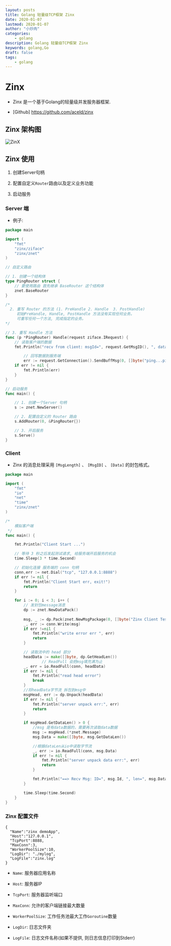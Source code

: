 ```yaml
---
layout: posts
title: Golang 轻量级TCP框架 Zinx
date: 2020-01-07
lastmod: 2020-01-07
author: "小炒肉"
categories: 
    - golang
description: Golang 轻量级TCP框架 Zinx
keywords: golang,Go
draft: false
tags:
    - golang
---
```


# Zinx

* Zinx 是一个基于Golang的轻量级并发服务器框架.

* [Github] https://github.com/aceld/zinx


## Zinx 架构图

 ![ZinX][1]


## Zinx 使用

1. 创建Server句柄

2. 配置自定义`Router`路由以及定义业务功能

3. 启动服务


###  Server 端

* 例子:

```go
package main

import (
	"fmt"
	"zinx/ziface"
	"zinx/znet"
)

// 自定义路由

// 1. 创建一个结构体
type PingRouter struct {
	// 要使用路由 首先继承 BaseRouter 这个结构体
	znet.BaseRouter
}

/* 
  2. 重写 Router 的方法 (1. PreHandle 2. Handle  3. PostHandle)
     初始PreHandle, Handle, PostHandle 方法没有实现任何业务。
     可重写任何一个方法, 完成指定的业务。
*/

// 3. 重写 Handle 方法
func (p *PingRouter) Handle(request ziface.IRequest) {
	// 读取客户端的数据
	fmt.Println("recv from client: msgId=", request.GetMsgID(), ", data=", string(request.GetData()))

        // 回写数据到服务端
        err := request.GetConnection().SendBuffMsg(0, []byte("ping...ping...ping"))
	if err != nil {
		fmt.Println(err)
	}
}

// 启动服务
func main() {

	// 1. 创建一个Server 句柄
	s := znet.NewServer()

	// 2. 配置自定义的 Router 路由
	s.AddRouter(0, &PingRouter{})

	// 3. 开启服务
	s.Serve()
}

```



### Client

* Zinx 的消息处理采用 `[MsgLength]` 、 `[MsgID]` 、 `[Data]` 的封包格式。

```go
package main

import (
	"fmt"
	"io"
	"net"
	"time"
	"zinx/znet"
)

/*
	模拟客户端
 */
func main() {

	fmt.Println("Client Start ...")

	// 等待 3 秒之后发起测试请求, 给服务端开启服务的机会
	time.Sleep(3 * time.Second)

	// 初始化连接 服务端的 conn 句柄 
	conn,err := net.Dial("tcp", "127.0.0.1:8888")
	if err != nil {
		fmt.Println("Client Start err, exit!")
		return
	}

	for i := 0; i < 3; i++ {
		// 发封包message消息
		dp := znet.NewDataPack()
                 
		msg, _ := dp.Pack(znet.NewMsgPackage(0, []byte("Zinx Client Test Message")))
		_, err := conn.Write(msg)
		if err !=nil {
			fmt.Println("write error err ", err)
			return
		}

		// 读取流中的 head 部分
		headData := make([]byte, dp.GetHeadLen())
                // ReadFull 会把msg填充满为止 
		_, err = io.ReadFull(conn, headData)
		if err != nil {
			fmt.Println("read head error")
			break
		}
		//将headData字节流 拆包到msg中
		msgHead, err := dp.Unpack(headData)
		if err != nil {
			fmt.Println("server unpack err:", err)
			return
		}

		if msgHead.GetDataLen() > 0 {
			//msg 是有data数据的，需要再次读取data数据
			msg := msgHead.(*znet.Message)
			msg.Data = make([]byte, msg.GetDataLen())

			//根据dataLen从io中读取字节流
			_, err := io.ReadFull(conn, msg.Data)
			if err != nil {
				fmt.Println("server unpack data err:", err)
				return
			}

			fmt.Println("==> Recv Msg: ID=", msg.Id, ", len=", msg.DataLen, ", data=", string(msg.Data))
		}

		time.Sleep(time.Second)
	}
}
```

### Zinx 配置文件

```shell
{
  "Name":"zinx demoApp",
  "Host":"127.0.0.1",
  "TcpPort":8888,
  "MaxConn":3,
  "WorkerPoolSize":10,
  "LogDir": "./mylog",
  "LogFile":"zinx.log"
}

```

* `Name`: 服务器应用名称

* `Host`: 服务器IP

* `TcpPort`: 服务器监听端口

* `MaxConn`: 允许的客户端链接最大数量

* `WorkerPoolSize`: 工作任务池最大工作`Goroutine`数量

* `LogDir`: 日志文件夹

* `LogFile`: 日志文件名称(如果不提供, 则日志信息打印到Stderr)



  [1]: http://jicki.me/img/posts/zinx/zinx.png
